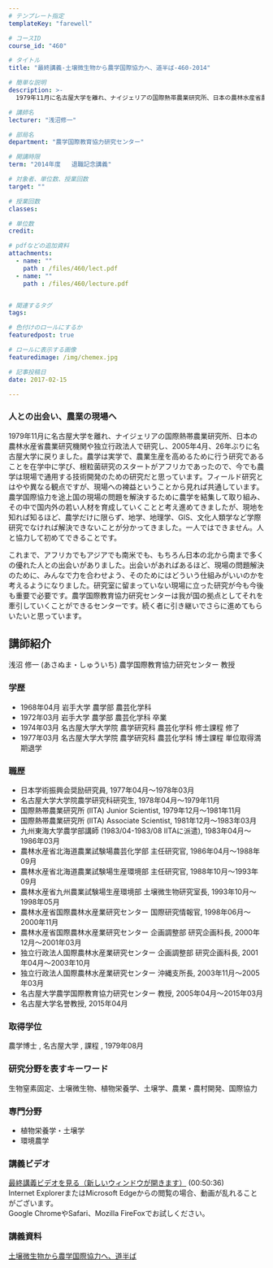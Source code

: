 ```yaml
---
# テンプレート指定
templateKey: "farewell"

# コースID
course_id: "460"

# タイトル
title: "最終講義-土壌微生物から農学国際協力へ、道半ば-460-2014"

# 簡単な説明
description: >-
  1979年11月に名古屋大学を離れ、ナイジェリアの国際熱帯農業研究所、日本の農林水産省農業研究機関や独立行政法人で研究し、2005年4月、26年ぶりに名古屋大学に戻りました。農学は実学で、農業生産...

# 講師名
lecturer: "浅沼修一"

# 部局名
department: "農学国際教育協力研究センター"

# 開講時限
term: "2014年度	退職記念講義"

# 対象者、単位数、授業回数
target: ""

# 授業回数
classes: 

# 単位数
credit: 

# pdfなどの追加資料
attachments: 
  - name: "" 
    path : /files/460/lect.pdf
  - name: "" 
    path : /files/460/lecture.pdf


# 関連するタグ
tags:

# 色付けのロールにするか
featuredpost: true

# ロールに表示する画像
featuredimage: /img/chemex.jpg

# 記事投稿日
date: 2017-02-15

---
```

### 人との出会い、農業の現場へ

1979年11月に名古屋大学を離れ、ナイジェリアの国際熱帯農業研究所、日本の農林水産省農業研究機関や独立行政法人で研究し、2005年4月、26年ぶりに名古屋大学に戻りました。農学は実学で、農業生産を高めるために行う研究であることを在学中に学び、根粒菌研究のスタートがアフリカであったので、今でも農学は現場で通用する技術開発のための研究だと思っています。フィールド研究とはやや異なる観点ですが、現場への裨益ということから見れば共通しています。農学国際協力を途上国の現場の問題を解決するために農学を結集して取り組み、その中で国内外の若い人材を育成していくことと考え進めてきましたが、現地を知れば知るほど、農学だけに限らず、地学、地理学、GIS、文化人類学など学際研究でなければ解決できないことが分かってきました。一人ではできません。人と協力して初めてできることです。 

これまで、アフリカでもアジアでも南米でも、もちろん日本の北から南まで多くの優れた人との出会いがありました。出会いがあればあるほど、現場の問題解決のために、みんなで力を合わせよう、そのためにはどういう仕組みがいいのかを考えるようになりました。研究室に留まっていない現場に立った研究が今も今後も重要で必要です。農学国際教育協力研究センターは我が国の拠点としてそれを牽引していくことができるセンターです。続く者に引き継いでさらに進めてもらいたいと思っています。
## 講師紹介

浅沼 修一 (あさぬま・しゅういち) 農学国際教育協力研究センター 教授 

### 学歴

  * 1968年04月 岩手大学 農学部 農芸化学科
  * 1972年03月 岩手大学 農学部 農芸化学科 卒業
  * 1974年03月 名古屋大学大学院 農学研究科 農芸化学科 修士課程 修了
  * 1977年03月 名古屋大学大学院 農学研究科 農芸化学科 博士課程 単位取得満期退学

### 職歴

  * 日本学術振興会奨励研究員, 1977年04月〜1978年03月 
  * 名古屋大学大学院農学研究科研究生, 1978年04月〜1979年11月 
  * 国際熱帯農業研究所 (IITA) Junior Scientist, 1979年12月〜1981年11月 
  * 国際熱帯農業研究所 (IITA) Associate Scientist, 1981年12月〜1983年03月 
  * 九州東海大学農学部講師 (1983/04-1983/08 IITAに派遣), 1983年04月〜1986年03月 
  * 農林水産省北海道農業試験場農芸化学部 主任研究官, 1986年04月〜1988年09月 
  * 農林水産省北海道農業試験場生産環境部 主任研究官, 1988年10月〜1993年09月 
  * 農林水産省九州農業試験場生産環境部 土壌微生物研究室長, 1993年10月〜1998年05月 
  * 農林水産省国際農林水産業研究センター 国際研究情報官, 1998年06月〜2000年11月 
  * 農林水産省国際農林水産業研究センター 企画調整部 研究企画科長, 2000年12月〜2001年03月 
  * 独立行政法人国際農林水産業研究センター 企画調整部 研究企画科長, 2001年04月〜2003年10月 
  * 独立行政法人国際農林水産業研究センター 沖縄支所長, 2003年11月〜2005年03月 
  * 名古屋大学農学国際教育協力研究センター 教授, 2005年04月〜2015年03月 
  * 名古屋大学名誉教授, 2015年04月 

### 取得学位

農学博士 , 名古屋大学 , 課程 , 1979年08月 

### 研究分野を表すキーワード

生物窒素固定、土壌微生物、植物栄養学、土壌学、農業・農村開発、国際協力 

### 専門分野

  * 植物栄養学・土壌学
  * 環境農学
### 講義ビデオ

[最終講義ビデオを見る（新しいウィンドウが開きます）](http://nuvideo.media.nagoya-u.ac.jp/embed/0169e50a0197b28516d998d43e64e78386080d9b) (00:50:36)  
Internet ExplorerまたはMicrosoft Edgeからの閲覧の場合、動画が乱れることがございます。  
Google ChromeやSafari、Mozilla FireFoxでお試しください。 

### 講義資料


[土壌微生物から農学国際協力へ、道半ば](/files/460/lecture.pdf) 
